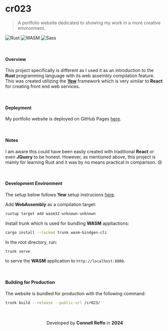 # cr023
> A portfolio website dedicated to showing my work in a more creative environment.

![Rust](https://img.shields.io/badge/rust-%23000000.svg?style=for-the-badge&logo=rust&logoColor=white)
![WASM](https://img.shields.io/badge/WebAssembly-8541fa?style=for-the-badge&logo=WebAssembly&logoColor=white)
![Sass](https://img.shields.io/badge/Sass-CC6699?style=for-the-badge&logo=sass&logoColor=white)

<br />

#### Overview
This project specifically is different as I used it as an introduction to the **Rust** programming language with its web assembly compilation feature. This was created utilizing the <b><a href="https://yew.rs/">Yew</a></b> framework which is very similar to **React** for creating front end web services.

<br />

#### Deployment
My portfolio website is deployed on GitHub Pages <a href="https://connellr023.github.io/cr023/">here</a>.

<br />

#### Notes
I am aware this could have been easily created with traditional **React** or even **JQuery** to be honest. However, as mentioned above, this project is mainly for learning Rust and it was by no means practical in comparison. :cry:

<br />

#### Development Environment
The setup below follows **Yew** setup instrucions <a href="https://yew.rs/docs/getting-started/introduction">here</a>.

Add **WebAssembly** as a compilation target:
```bash
rustup target add wasm32-unknown-unknown
```

Install trunk which is used for bundling **WASM** appliactions:
```bash
cargo install --locked trunk wasm-bindgen-cli
```

In the root directory, run:
```bash
trunk serve
```
to serve the **WASM** application to `http://localhost:8080`.

<br />

#### Building for Production
The website is bundled for production with the following command:
```bash
trunk build --release --public-url /cr023/
```

<br />
<br />

<div align="center">
  Developed by <b>Connell Reffo</b> in <b>2024</b>
</div>
